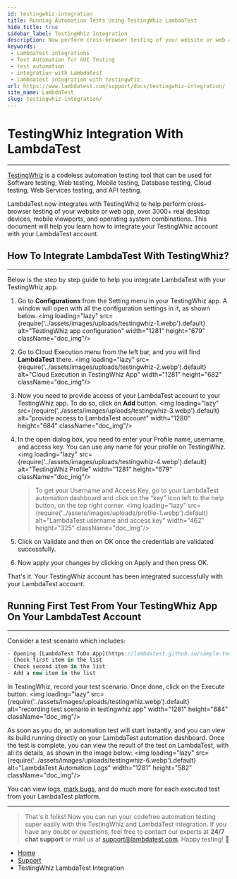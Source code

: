 ```yaml
---
id: testingwhiz-integration
title: Running Automation Tests Using TestingWhiz LambdaTest
hide_title: true
sidebar_label: TestingWhiz Integration
description: Now perform cross-browser testing of your website or web app on 3000+ desktop & mobile browser and OS combinations, using LambdaTest and TestingWhiz integration
keywords:
 - LambdaTest integrations
 - Test Automation for GUI Testing
 - test automation 
 - integration with Lambdatest
 - lambdatest integration with testingwhiz
url: https://www.lambdatest.com/support/docs/testingwhiz-integration/
site_name: LambdaTest
slug: testingwhiz-integration/
---
```


<script type="application/ld+json"
      dangerouslySetInnerHTML={{ __html: JSON.stringify({
       "@context": "https://schema.org",
        "@type": "BreadcrumbList",
        "itemListElement": [{
          "@type": "ListItem",
          "position": 1,
          "name": "LambdaTest",
          "item": "https://www.lambdatest.com"
        },{
          "@type": "ListItem",
          "position": 2,
          "name": "Support",
          "item": "https://www.lambdatest.com/support/docs/"
        },{
          "@type": "ListItem",
          "position": 3,
          "name": "TestingWhiz LambdaTest Integration",
          "item": "https://www.lambdatest.com/support/docs/testingwhiz-integration/"
        }]
      })
    }}
></script>

# TestingWhiz Integration With LambdaTest
* * *

[TestingWhiz](https://www.testing-whiz.com/) is a codeless automation testing tool that can be used for Software testing, Web testing, Mobile testing, Database testing, Cloud testing, Web Services testing, and API testing.

LambdaTest now integrates with TestingWhiz to help perform cross-browser testing of your website or web app, over 3000+ real desktop devices, mobile viewports, and operating system combinations. This document will help you learn how to integrate your TestingWhiz account with your LambdaTest account.

## How To Integrate LambdaTest With TestingWhiz?

* * *

Below is the step by step guide to help you integrate LambdaTest with your TestingWhiz app.

1.  Go to **Configurations** from the Setting menu in your TestingWhiz app. A window will open with all the configuration settings in it, as shown below. <img loading="lazy" src={require('../assets/images/uploads/testingwhiz-1.webp').default} alt="TestingWhiz app configuration" width="1281" height="679" className="doc_img"/>
2.  Go to Cloud Execution menu from the left bar, and you will find **LambdaTest** there. <img loading="lazy" src={require('../assets/images/uploads/testingwhiz-2.webp').default} alt="Cloud Execution in TestingWhiz App" width="1281" height="682" className="doc_img"/>
3.  Now you need to provide access of your LambdaTest account to your TestingWhiz app. To do so, click on **Add** button. <img loading="lazy" src={require('../assets/images/uploads/testingwhiz-3.webp').default} alt="provide access to LambdaTest account" width="1280" height="684" className="doc_img"/>
4.  In the open dialog box, you need to enter your Profile name, username, and access key. You can use any name for your profile on TestingWhiz. <img loading="lazy" src={require('../assets/images/uploads/testingwhiz-4.webp').default} alt="TestingWhiz Profile" width="1281" height="679" className="doc_img"/>

    >To get your Username and Access Key, go to your LambdaTest automation dashboard and click on the “key” icon left to the help button, on the top right corner. <img loading="lazy" src={require('../assets/images/uploads/profile-1.webp').default} alt="LambdaTest username and access key" width="462" height="325" className="doc_img"/>

5.  Click on Validate and then on OK once the credentials are validated successfully.
6.  Now apply your changes by clicking on Apply and then press OK.

That's it. Your TestingWhiz account has been integrated successfully with your LambdaTest account.

## Running First Test From Your TestingWhiz App On Your LambdaTest Account

* * *

Consider a test scenario which includes:

```javascript
- Opening [LambdaTest ToDo App](https://lambdatest.github.io/sample-todo-app/)
- Check first item in the list
- Check second item in the list
- Add a new item in the list
```

In TestingWhiz, record your test scenario. Once done, click on the Execute button. <img loading="lazy" src={require('../assets/images/uploads/testingwhiz.webp').default} alt="recording test scenario in testingwhiz app" width="1281" height="684" className="doc_img"/>

As soon as you do, an automation test will start instantly, and you can view its build running directly on your LambdaTest automation dashboard. Once the test is complete, you can view the result of the test on LambdaTest, with all its details, as shown in the image below: <img loading="lazy" src={require('../assets/images/uploads/testingwhiz-6.webp').default} alt="LambdaTest Automation Logs" width="1281" height="582" className="doc_img"/>

You can view logs, [mark bugs](/docs/mark-as-bug-in-automation-testing/), and do much more for each executed test from your LambdaTest platform.

* * *

> That's it folks! Now you can run your codefree automation testing super easily with this TestingWhiz and LambdaTest integration. If you have any doubt or questions, feel free to contact our experts at **24/7 chat support** or mail us at [support@lambdatest.com](mailto:support@lambdatest.com). Happy testing! 🙂

<nav aria-label="breadcrumbs">
  <ul className="breadcrumbs">
    <li className="breadcrumbs__item">
      <a className="breadcrumbs__link" href="https://www.lambdatest.com">Home</a>
    </li>
    <li className="breadcrumbs__item">
      <a className="breadcrumbs__link" href="/docs/">Support</a>
    </li>
    <li className="breadcrumbs__item breadcrumbs__item--active">
      <span className="breadcrumbs__link">TestingWhiz LambdaTest Integration</span>
    </li>
  </ul>
</nav>
